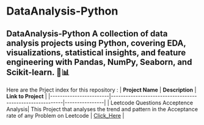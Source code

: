 # DataAnalysis-Python
DataAnalysis-Python A collection of data analysis projects using Python, covering EDA, visualizations, statistical insights, and feature engineering with Pandas, NumPy, Seaborn, and Scikit-learn. 🚀📊
---
Here are the Prject index for this repository :
| **Project Name**            | **Description**                           | **Link to Project**        |
|------------------------|----------------------------------------------------------|----------------|
| Leetcode Questions Acceptence Analysis| This Project that analyses the trend and pattern in the Acceptance rate of any Problem on Leetcode | [Click_Here](https://github.com/Shubham-S151/DataAnalysis-Python/tree/main/Leetcode%20Questions%20Acceptence%20Analysis)   |
